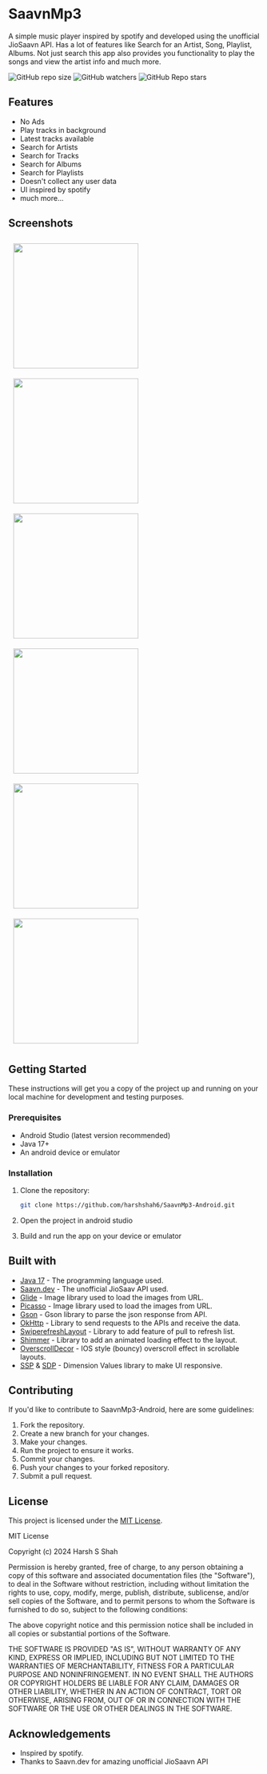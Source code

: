 # SaavnMp3

A simple music player inspired by spotify and developed using the unofficial JioSaavn API. Has a lot of features like Search for an Artist, Song, Playlist, Albums. Not just search this app also provides you functionality to play the songs and view the artist info and much more.

![GitHub repo size](https://img.shields.io/github/repo-size/Harshshah6/SaavnMp3-Android)
![GitHub watchers](https://img.shields.io/github/watchers/Harshshah6/SaavnMp3-Android)
![GitHub Repo stars](https://img.shields.io/github/stars/Harshshah6/SaavnMp3-Android)

## Features

* No Ads
* Play tracks in background
* Latest tracks available
* Search for Artists
* Search for Tracks
* Search for Albums
* Search for Playlists
* Doesn't collect any user data
* UI inspired by spotify
* much more...

## Screenshots

<div style="display:flex; gap:80; flex-wrap:wrap;">
    <img src="docs/home.png" alt="" width="250" style="margin:10px;"/>
    <img src="docs/artists.png" alt="" width="250" style="margin:10px;" />
    <img src="docs/playlist.png" alt="" width="250"  style="margin:10px;"/>
    <img src="docs/search.png" alt="" width="250" style="margin:10px;" />
    <img src="docs/track.png" alt="" width="250" style="margin:10px;" />
    <img src="docs/notification.png" alt="" width="250" style="margin:10px;" />
</div>
<!-- ![HOME_SCREEN_PNG](docs/home.png)
![HOME_SCREEN_PNG](docs/artists.png)
![HOME_SCREEN_PNG](docs/playlist.png)
![HOME_SCREEN_PNG](docs/search.png)
![HOME_SCREEN_PNG](docs/track.png)
![HOME_SCREEN_PNG](docs/notification.png) -->

## Getting Started

These instructions will get you a copy of the project up and running on your local machine for development and testing purposes.

### Prerequisites

* Android Studio (latest version recommended)
* Java 17+
* An android device or emulator

### Installation

1. Clone the repository:

    ```bash
    git clone https://github.com/harshshah6/SaavnMp3-Android.git
    ```

2. Open the project in android studio
3. Build and run the app on your device or emulator

## Built with

* [Java 17](https://openjdk.org/projects/jdk/17/) - The programming language used.
* [Saavn.dev](https://github.com/sumitkolhe/jiosaavn-api) - The unofficial JioSaav API used.
* [Glide](https://github.com/bumptech/glide) - Image library used to load the images from URL.
* [Picasso](https://github.com/square/picasso) - Image library used to load the images from URL.
* [Gson](https://github.com/google/gson) - Gson library to parse the json response from API.
* [OkHttp](https://github.com/square/okhttp) - Library to send requests to the APIs and receive the data.
* [SwiperefreshLayout](https://developer.android.com/jetpack/androidx/releases/swiperefreshlayout) - Library to add feature of pull to refresh list.
* [Shimmer](https://github.com/facebookarchive/shimmer-android) - Library to add an animated loading effect to the layout.
* [OverscrollDecor](https://github.com/EverythingMe/overscroll-decor) - IOS style (bouncy) overscroll effect in scrollable layouts.
* [SSP](https://github.com/intuit/ssp) & [SDP](https://github.com/intuit/sdp) - Dimension Values library to make UI responsive.

## Contributing

If you'd like to contribute to SaavnMp3-Android, here are some guidelines:

1. Fork the repository.
2. Create a new branch for your changes.
3. Make your changes.
4. Run the project to ensure it works.
5. Commit your changes.
6. Push your changes to your forked repository.
7. Submit a pull request.

## License

This project is licensed under the [MIT License](LICENSE).

MIT License

Copyright (c) 2024 Harsh S Shah

Permission is hereby granted, free of charge, to any person obtaining a copy
of this software and associated documentation files (the "Software"), to deal
in the Software without restriction, including without limitation the rights
to use, copy, modify, merge, publish, distribute, sublicense, and/or sell
copies of the Software, and to permit persons to whom the Software is
furnished to do so, subject to the following conditions:

The above copyright notice and this permission notice shall be included in all
copies or substantial portions of the Software.

THE SOFTWARE IS PROVIDED "AS IS", WITHOUT WARRANTY OF ANY KIND, EXPRESS OR
IMPLIED, INCLUDING BUT NOT LIMITED TO THE WARRANTIES OF MERCHANTABILITY,
FITNESS FOR A PARTICULAR PURPOSE AND NONINFRINGEMENT. IN NO EVENT SHALL THE
AUTHORS OR COPYRIGHT HOLDERS BE LIABLE FOR ANY CLAIM, DAMAGES OR OTHER
LIABILITY, WHETHER IN AN ACTION OF CONTRACT, TORT OR OTHERWISE, ARISING FROM,
OUT OF OR IN CONNECTION WITH THE SOFTWARE OR THE USE OR OTHER DEALINGS IN THE
SOFTWARE.

## Acknowledgements

* Inspired by spotify.
* Thanks to Saavn.dev for amazing unofficial JioSaavn API
